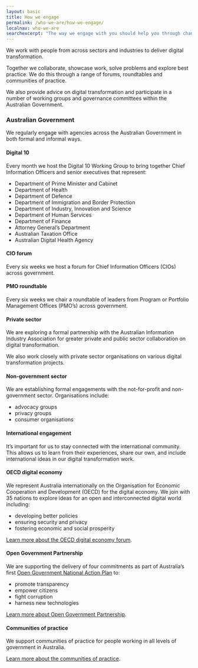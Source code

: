 ```yaml
---
layout: basic
title: How we engage
permalink: /who-we-are/how-we-engage/
localnav: who-we-are
searchexcerpt: "The way we engage with you should help you through change within your organisation."
---
```


We work with people from across sectors and industries to deliver digital transformation. 

Together we collaborate, showcase work, solve problems and explore best practice. We do this through a range of forums, roundtables and communities of practice. 

We also provide advice on digital transformation and participate in a number of working groups and governance committees within the Australian Government.  

### Australian Government

We regularly engage with agencies across the Australian Government in both formal and informal ways. 

#### Digital 10 

Every month we host the Digital 10 Working Group to bring together Chief Information Officers and senior executives that represent:

- Department of Prime Minister and Cabinet 
- Department of Health
- Department of Defence
- Department of Immigration and Border Protection 
- Department of Industry, Innovation and Science
- Department of Human Services
- Department of Finance
- Attorney General’s Department
- Australian Taxation Office
- Australian Digital Health Agency


#### CIO forum 

Every six weeks we host a forum for Chief Information Officers (CIOs) across government. 

#### PMO roundtable 

Every six weeks we chair a roundtable of leaders from Program or Portfolio Management Offices (PMO’s) across government. 

#### Private sector 

We are exploring a formal partnership with the Australian Information Industry Association for greater private and public sector collaboration on digital transformation. 

We also work closely with private sector organisations on various digital transformation projects. 

#### Non-government sector 

We are establishing formal engagements with the not-for-profit and non-government sector. Organisations include:

- advocacy groups
- privacy groups 
- consumer organisations

#### International engagement

It’s important for us to stay connected with the international community. This allows us to learn from their experiences, share our own, and include international ideas in our digital transformation work. 

#### OECD digital economy  

We represent Australia internationally on the Organisation for Economic Cooperation and Development (OECD) for the digital economy. We join with 35 nations to explore ideas for an open and interconnected digital world including: 

- developing better policies 
- ensuring security and privacy 
- fostering economic and social prosperity

[Learn more about the OECD digital economy forum](http://www.oecd.org/gov/digital-government/). 

#### Open Government Partnership 

We are supporting the delivery of four commitments as part of Australia’s first [Open Government National Action Plan](https://ogpau.pmc.gov.au/commitment/51-open-government-forum) to: 

- promote transparency
- empower citizens
- fight corruption
- harness new technologies

[Learn more about Open Government Partnership](https://www.opengovpartnership.org/).

#### Communities of practice

We support communities of practice for people working in all levels of government in Australia. 

[Learn more about the communities of practice](https://www.dta.gov.au/what-we-do/partnerships/communities/). 
